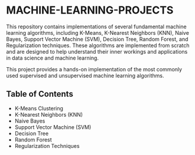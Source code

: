 # MACHINE-LEARNING-PROJECTS

This repository contains implementations of several fundamental machine learning algorithms, including K-Means, K-Nearest Neighbors (KNN), Naive Bayes, Support Vector Machine (SVM), Decision Tree, Random Forest, and Regularization techniques. These algorithms are implemented from scratch and are designed to help understand their inner workings and applications in data science and machine learning.

This project provides a hands-on implementation of the most commonly used supervised and unsupervised machine learning algorithms.

## Table of Contents
  - K-Means Clustering
  - K-Nearest Neighbors (KNN)
  - Naive Bayes
  - Support Vector Machine (SVM)
  - Decision Tree
  - Random Forest
  - Regularization Techniques
